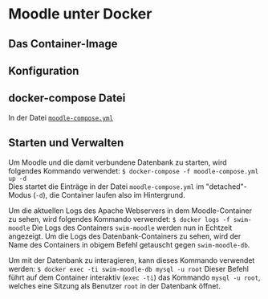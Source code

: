 # Moodle unter Docker

## Das Container-Image

## Konfiguration

## docker-compose Datei

In der Datei [`moodle-compose.yml`](docker-compose/moodle-compose.yml) 

## Starten und Verwalten

Um Moodle und die damit verbundene Datenbank zu starten, wird folgendes Kommando verwendet:
`$ docker-compose -f moodle-compose.yml up -d`  
Dies startet die Einträge in der Datei `moodle-compose.yml` im "detached"-Modus (`-d`), die Container laufen also im Hintergrund.

Um die aktuellen Logs des Apache Webservers in dem Moodle-Container zu sehen, wird folgendes Kommando verwendet:
`$ docker logs -f swim-moodle`
Die Logs des Containers `swim-moodle` werden nun in Echtzeit angezeigt. Um die Logs des Datenbank-Containers zu sehen, wird der Name des Containers in obigem Befehl getauscht gegen `swim-moodle-db`.

Um mit der Datenbank zu interagieren, kann dieses Kommando verwendet werden:
`$ docker exec -ti swim-moodle-db mysql -u root`
Dieser Befehl führt auf dem Container interaktiv (`exec -ti`) das Kommando `mysql -u root`, welches eine Sitzung als Benutzer `root` in der Datenbank öffnet. 